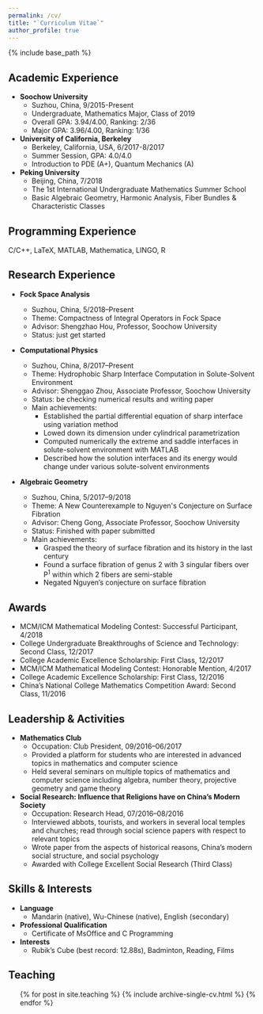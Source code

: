 ```yaml
---
permalink: /cv/
title: "`Curriculum Vitae`"
author_profile: true
---
```


{% include base_path %}

## Academic Experience

* **Soochow University**
  * Suzhou, China, 9/2015-Present
  * Undergraduate, Mathematics Major, Class of 2019
  * Overall GPA: 3.94/4.00, Ranking: 2/36
  * Major GPA: 3.96/4.00, Ranking: 1/36
* **University of California, Berkeley**
  * Berkeley, California, USA, 6/2017-8/2017
  * Summer Session, GPA: 4.0/4.0
  * Introduction to PDE (A+), Quantum Mechanics (A)
* **Peking University**
  * Beijing, China, 7/2018
  * The 1st International Undergraduate Mathematics Summer School
  * Basic Algebraic Geometry, Harmonic Analysis, Fiber Bundles & Characteristic Classes

## Programming Experience

C/C++, LaTeX, MATLAB, Mathematica, LINGO, R

## Research Experience

* **Fock Space Analysis**
  * Suzhou, China, 5/2018–Present
  * Theme: Compactness of Integral Operators in Fock Space
  * Advisor: Shengzhao Hou, Professor, Soochow University
  * Status: just get started

* **Computational Physics**
  * Suzhou, China, 8/2017–Present
  * Theme: Hydrophobic Sharp Interface Computation in Solute-Solvent Environment
  * Advisor: Shenggao Zhou, Associate Professor, Soochow University
  * Status: be checking numerical results and writing paper
  * Main achievements:
    * Established the partial differential equation of sharp interface using variation method
    * Lowed down its dimension under cylindrical parametrization
    * Computed numerically the extreme and saddle interfaces in solute-solvent environment with MATLAB
    * Described how the solution interfaces and its energy would change under various solute-solvent environments

* **Algebraic Geometry**
  * Suzhou, China, 5/2017–9/2018
  * Theme: A New Counterexample to Nguyen's Conjecture on Surface Fibration
  * Advisor: Cheng Gong, Associate Professor, Soochow University
  * Status: Finished with paper submitted
  * Main achievements:
    * Grasped the theory of surface fibration and its history in the last century
    * Found a surface fibration of genus 2 with 3 singular fibers over P<sup>1</sup> within which 2 fibers are semi-stable
    * Negated Nguyen’s conjecture on surface fibration

## Awards

* MCM/ICM Mathematical Modeling Contest: Successful Participant, 4/2018
* College Undergraduate Breakthroughs of Science and Technology: Second Class, 12/2017
* College Academic Excellence Scholarship: First Class, 12/2017
* MCM/ICM Mathematical Modeling Contest: Honorable Mention, 4/2017
* College Academic Excellence Scholarship: First Class, 12/2016
* China’s National College Mathematics Competition Award: Second Class, 11/2016

## Leadership & Activities

* **Mathematics Club**
  * Occupation: Club President, 09/2016–06/2017
  * Provided a platform for students who are interested in advanced topics in mathematics and computer science
  * Held several seminars on multiple topics of mathematics and computer science including algebra, number theory, projective geometry and game theory
* **Social Research: Influence that Religions have on China’s Modern Society**
  * Occupation: Research Head, 07/2016–08/2016
  * Interviewed abbots, tourists, and workers in several local temples and churches; read through social science papers with respect to relevant topics
  * Wrote paper from the aspects of historical reasons, China’s modern social structure, and social psychology
  * Awarded with College Excellent Social Research (Third Class)

## Skills & Interests

* **Language**
  * Mandarin (native), Wu-Chinese (native), English (secondary)
* **Professional Qualification**
  * Certificate of MsOffice and C Programming
* **Interests**
  * Rubik’s Cube (best record: 12.88s), Badminton, Reading, Films
  
## Teaching

  <ul>{% for post in site.teaching %}
    {% include archive-single-cv.html %}
  {% endfor %}</ul>